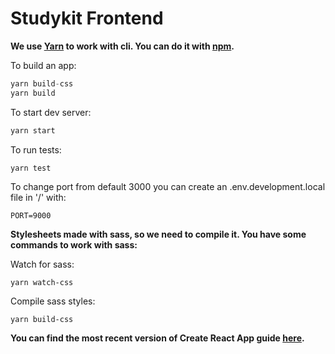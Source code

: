 # Studykit Frontend

**We use [Yarn](https://yarnpkg.com/en/) to work with cli. You can do it with [npm](https://www.npmjs.com/).**

To build an app:
```javascript
yarn build-css
yarn build
```

To start dev server:
```sh
yarn start
```

To run tests:
```shell
yarn test
```

To change port from default 3000 you can create an .env.development.local file in '/' with:
```shell
PORT=9000
```

**Stylesheets made with sass, so we need to compile it. You have some commands to work with sass:**

Watch for sass:
```shell
yarn watch-css
```

Compile sass styles:
```shell
yarn build-css
```

**You can find the most recent version of Create React App guide [here](https://github.com/facebookincubator/create-react-app/blob/master/packages/react-scripts/template/README.md).**